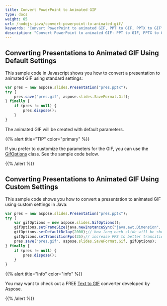 ```yaml
---
title: Convert PowerPoint to Animated GIF
type: docs
weight: 65
url: /nodejs-java/convert-powerpoint-to-animated-gif/
keywords: "Convert PowerPoint to animated GIF, PPT to GIF, PPTX to GIF"
description: "Convert PowerPoint to animated GIF: PPT to GIF, PPTX to GIF, with Aspose.Slides API."
---
```


## Converting Presentations to Animated GIF Using Default Settings ##

This sample code in Javascript shows you how to convert a presentation to animated GIF using standard settings:

```javascript
var pres = new aspose.slides.Presentation("pres.pptx");
try {
    pres.save("pres.gif", aspose.slides.SaveFormat.Gif);
} finally {
    if (pres != null) {
        pres.dispose();
    }
}
```

The animated GIF will be created with default parameters. 

{{%  alert  title="TIP"  color="primary"  %}} 

If you prefer to customize the parameters for the GIF, you can use the [GifOptions](https://reference.aspose.com/slides/nodejs-java/aspose.slides/GifOptions) class. See the sample code below.

{{% /alert %}} 

## Converting Presentations to Animated GIF Using Custom Settings ##
This sample code shows you how to convert a presentation to animated GIF using custom settings in Java:

```javascript
var pres = new aspose.slides.Presentation("pres.pptx");
try {
    var gifOptions = new aspose.slides.GifOptions();
    gifOptions.setFrameSize(java.newInstanceSync("java.awt.Dimension", 960, 720));// the size of the resulted GIF
    gifOptions.setDefaultDelay(2000);// how long each slide will be showed until it will be changed to the next one
    gifOptions.setTransitionFps(35);// increase FPS to better transition animation quality
    pres.save("pres.gif", aspose.slides.SaveFormat.Gif, gifOptions);
} finally {
    if (pres != null) {
        pres.dispose();
    }
}
```

{{% alert title="Info" color="info" %}}

You may want to check out a FREE [Text to GIF](https://products.aspose.app/slides/text-to-gif) converter developed by Aspose. 

{{% /alert %}}
